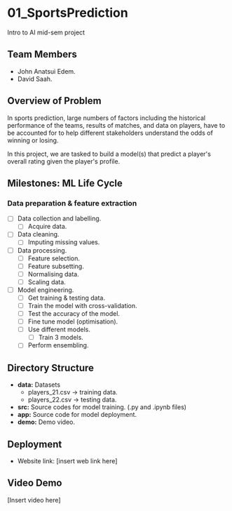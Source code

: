 # 01_SportsPrediction

Intro to AI mid-sem project

## Team Members

- John Anatsui Edem.
- David Saah.

## Overview of Problem

In sports prediction, large numbers of factors including the historical performance of the teams, results of matches, and data on players, have to be accounted for to help different stakeholders understand the odds of winning or losing.

In this project, we are tasked to build a model(s) that predict a player's overall rating given the player's profile.

## Milestones: ML Life Cycle

### Data preparation & feature extraction

- [ ] Data collection and labelling.
  - [ ] Acquire data.
- [ ] Data cleaning.
  - [ ] Imputing missing values.
- [ ] Data processing.
  - [ ] Feature selection.
  - [ ] Feature subsetting.
  - [ ] Normalising data.
  - [ ] Scaling data.
- [ ] Model engineering.
  - [ ] Get training & testing data.
  - [ ] Train the model with cross-validation.
  - [ ] Test the accuracy of the model.
  - [ ] Fine tune model (optimisation).
  - [ ] Use different models.
    - [ ] Train 3 models.
  - [ ] Perform ensembling.

## Directory Structure

- **data:** Datasets
  - players_21.csv -> training data.
  - players_22.csv -> testing data.
- **src:** Source codes for model training. (.py and .ipynb files)
- **app:** Source code for model deployment.
- **demo:** Demo video.

## Deployment

- Website link: [insert web link here]

## Video Demo

[Insert video here]
